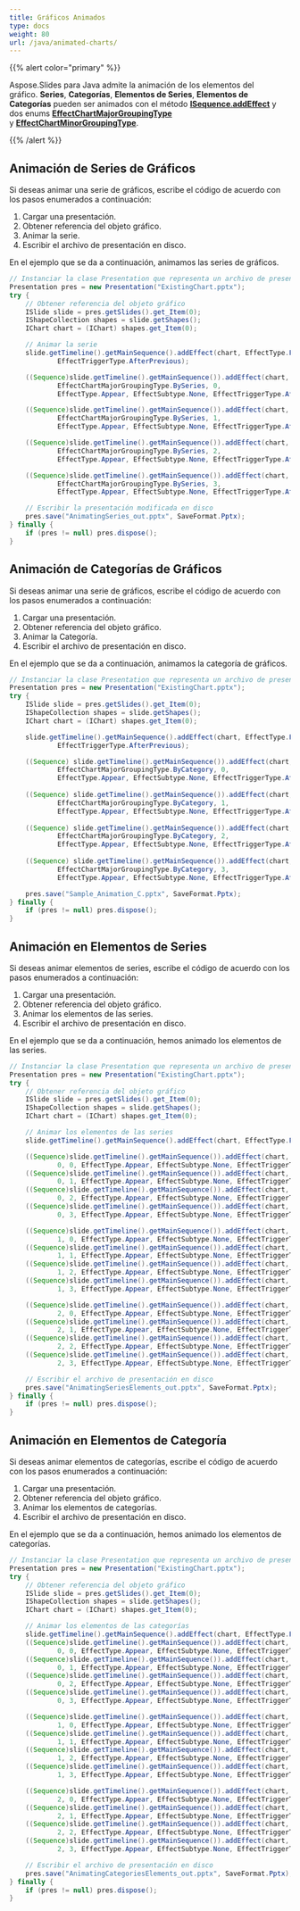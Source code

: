 ```yaml
---
title: Gráficos Animados
type: docs
weight: 80
url: /java/animated-charts/
---
```



{{% alert color="primary" %}} 

Aspose.Slides para Java admite la animación de los elementos del gráfico. **Series**, **Categorías**, **Elementos de Series**, **Elementos de Categorías** pueden ser animados con el método [**ISequence**.**addEffect**](https://reference.aspose.com/slides/java/com.aspose.slides/ISequence#addEffect-com.aspose.slides.IChart-int-int-int-int-int-) y dos enums [**EffectChartMajorGroupingType**](https://reference.aspose.com/slides/java/com.aspose.slides/EffectChartMajorGroupingType) y [**EffectChartMinorGroupingType**](https://reference.aspose.com/slides/java/com.aspose.slides/EffectChartMinorGroupingType).

{{% /alert %}} 

## **Animación de Series de Gráficos**
Si deseas animar una serie de gráficos, escribe el código de acuerdo con los pasos enumerados a continuación:

1. Cargar una presentación.
1. Obtener referencia del objeto gráfico.
1. Animar la serie.
1. Escribir el archivo de presentación en disco.

En el ejemplo que se da a continuación, animamos las series de gráficos.

```java
// Instanciar la clase Presentation que representa un archivo de presentación
Presentation pres = new Presentation("ExistingChart.pptx");
try {
    // Obtener referencia del objeto gráfico
    ISlide slide = pres.getSlides().get_Item(0);
    IShapeCollection shapes = slide.getShapes();
    IChart chart = (IChart) shapes.get_Item(0);

    // Animar la serie
    slide.getTimeline().getMainSequence().addEffect(chart, EffectType.Fade, EffectSubtype.None,
            EffectTriggerType.AfterPrevious);

    ((Sequence)slide.getTimeline().getMainSequence()).addEffect(chart,
            EffectChartMajorGroupingType.BySeries, 0,
            EffectType.Appear, EffectSubtype.None, EffectTriggerType.AfterPrevious);

    ((Sequence)slide.getTimeline().getMainSequence()).addEffect(chart,
            EffectChartMajorGroupingType.BySeries, 1,
            EffectType.Appear, EffectSubtype.None, EffectTriggerType.AfterPrevious);

    ((Sequence)slide.getTimeline().getMainSequence()).addEffect(chart,
            EffectChartMajorGroupingType.BySeries, 2,
            EffectType.Appear, EffectSubtype.None, EffectTriggerType.AfterPrevious);

    ((Sequence)slide.getTimeline().getMainSequence()).addEffect(chart,
            EffectChartMajorGroupingType.BySeries, 3,
            EffectType.Appear, EffectSubtype.None, EffectTriggerType.AfterPrevious);

    // Escribir la presentación modificada en disco
    pres.save("AnimatingSeries_out.pptx", SaveFormat.Pptx);
} finally {
    if (pres != null) pres.dispose();
}
```

## **Animación de Categorías de Gráficos**
Si deseas animar una serie de gráficos, escribe el código de acuerdo con los pasos enumerados a continuación:

1. Cargar una presentación.
1. Obtener referencia del objeto gráfico.
1. Animar la Categoría.
1. Escribir el archivo de presentación en disco.

En el ejemplo que se da a continuación, animamos la categoría de gráficos.

```java
// Instanciar la clase Presentation que representa un archivo de presentación
Presentation pres = new Presentation("ExistingChart.pptx");
try {
    ISlide slide = pres.getSlides().get_Item(0);
    IShapeCollection shapes = slide.getShapes();
    IChart chart = (IChart) shapes.get_Item(0);

    slide.getTimeline().getMainSequence().addEffect(chart, EffectType.Fade, EffectSubtype.None,
            EffectTriggerType.AfterPrevious);

    ((Sequence) slide.getTimeline().getMainSequence()).addEffect(chart,
            EffectChartMajorGroupingType.ByCategory, 0, 
            EffectType.Appear, EffectSubtype.None, EffectTriggerType.AfterPrevious);
    
    ((Sequence) slide.getTimeline().getMainSequence()).addEffect(chart, 
            EffectChartMajorGroupingType.ByCategory, 1, 
            EffectType.Appear, EffectSubtype.None, EffectTriggerType.AfterPrevious);
    
    ((Sequence) slide.getTimeline().getMainSequence()).addEffect(chart, 
            EffectChartMajorGroupingType.ByCategory, 2, 
            EffectType.Appear, EffectSubtype.None, EffectTriggerType.AfterPrevious);
    
    ((Sequence) slide.getTimeline().getMainSequence()).addEffect(chart, 
            EffectChartMajorGroupingType.ByCategory, 3, 
            EffectType.Appear, EffectSubtype.None, EffectTriggerType.AfterPrevious);

    pres.save("Sample_Animation_C.pptx", SaveFormat.Pptx);
} finally {
    if (pres != null) pres.dispose();
}
```

## **Animación en Elementos de Series**
Si deseas animar elementos de series, escribe el código de acuerdo con los pasos enumerados a continuación:

1. Cargar una presentación.
1. Obtener referencia del objeto gráfico.
1. Animar los elementos de las series.
1. Escribir el archivo de presentación en disco.

En el ejemplo que se da a continuación, hemos animado los elementos de las series.

```java
// Instanciar la clase Presentation que representa un archivo de presentación
Presentation pres = new Presentation("ExistingChart.pptx");
try {
    // Obtener referencia del objeto gráfico
    ISlide slide = pres.getSlides().get_Item(0);
    IShapeCollection shapes = slide.getShapes();
    IChart chart = (IChart) shapes.get_Item(0);

    // Animar los elementos de las series
    slide.getTimeline().getMainSequence().addEffect(chart, EffectType.Fade, EffectSubtype.None, EffectTriggerType.AfterPrevious);

    ((Sequence)slide.getTimeline().getMainSequence()).addEffect(chart, EffectChartMinorGroupingType.ByElementInSeries, 
            0, 0, EffectType.Appear, EffectSubtype.None, EffectTriggerType.AfterPrevious);
    ((Sequence)slide.getTimeline().getMainSequence()).addEffect(chart, EffectChartMinorGroupingType.ByElementInSeries, 
            0, 1, EffectType.Appear, EffectSubtype.None, EffectTriggerType.AfterPrevious);
    ((Sequence)slide.getTimeline().getMainSequence()).addEffect(chart, EffectChartMinorGroupingType.ByElementInSeries, 
            0, 2, EffectType.Appear, EffectSubtype.None, EffectTriggerType.AfterPrevious);
    ((Sequence)slide.getTimeline().getMainSequence()).addEffect(chart, EffectChartMinorGroupingType.ByElementInSeries, 
            0, 3, EffectType.Appear, EffectSubtype.None, EffectTriggerType.AfterPrevious);

    ((Sequence)slide.getTimeline().getMainSequence()).addEffect(chart, EffectChartMinorGroupingType.ByElementInSeries, 
            1, 0, EffectType.Appear, EffectSubtype.None, EffectTriggerType.AfterPrevious);
    ((Sequence)slide.getTimeline().getMainSequence()).addEffect(chart, EffectChartMinorGroupingType.ByElementInSeries, 
            1, 1, EffectType.Appear, EffectSubtype.None, EffectTriggerType.AfterPrevious);
    ((Sequence)slide.getTimeline().getMainSequence()).addEffect(chart, EffectChartMinorGroupingType.ByElementInSeries, 
            1, 2, EffectType.Appear, EffectSubtype.None, EffectTriggerType.AfterPrevious);
    ((Sequence)slide.getTimeline().getMainSequence()).addEffect(chart, EffectChartMinorGroupingType.ByElementInSeries, 
            1, 3, EffectType.Appear, EffectSubtype.None, EffectTriggerType.AfterPrevious);

    ((Sequence)slide.getTimeline().getMainSequence()).addEffect(chart, EffectChartMinorGroupingType.ByElementInSeries, 
            2, 0, EffectType.Appear, EffectSubtype.None, EffectTriggerType.AfterPrevious);
    ((Sequence)slide.getTimeline().getMainSequence()).addEffect(chart, EffectChartMinorGroupingType.ByElementInSeries, 
            2, 1, EffectType.Appear, EffectSubtype.None, EffectTriggerType.AfterPrevious);
    ((Sequence)slide.getTimeline().getMainSequence()).addEffect(chart, EffectChartMinorGroupingType.ByElementInSeries, 
            2, 2, EffectType.Appear, EffectSubtype.None, EffectTriggerType.AfterPrevious);
    ((Sequence)slide.getTimeline().getMainSequence()).addEffect(chart, EffectChartMinorGroupingType.ByElementInSeries, 
            2, 3, EffectType.Appear, EffectSubtype.None, EffectTriggerType.AfterPrevious);

    // Escribir el archivo de presentación en disco 
    pres.save("AnimatingSeriesElements_out.pptx", SaveFormat.Pptx);
} finally {
    if (pres != null) pres.dispose();
}
```

## **Animación en Elementos de Categoría**
Si deseas animar elementos de categorías, escribe el código de acuerdo con los pasos enumerados a continuación:

1. Cargar una presentación.
1. Obtener referencia del objeto gráfico.
1. Animar los elementos de categorías.
1. Escribir el archivo de presentación en disco.

En el ejemplo que se da a continuación, hemos animado los elementos de categorías.

```java
// Instanciar la clase Presentation que representa un archivo de presentación
Presentation pres = new Presentation("ExistingChart.pptx");
try {
    // Obtener referencia del objeto gráfico
    ISlide slide = pres.getSlides().get_Item(0);
    IShapeCollection shapes = slide.getShapes();
    IChart chart = (IChart) shapes.get_Item(0);

    // Animar los elementos de las categorías
    slide.getTimeline().getMainSequence().addEffect(chart, EffectType.Fade, EffectSubtype.None, EffectTriggerType.AfterPrevious);
    ((Sequence)slide.getTimeline().getMainSequence()).addEffect(chart, EffectChartMinorGroupingType.ByElementInCategory, 
            0, 0, EffectType.Appear, EffectSubtype.None, EffectTriggerType.AfterPrevious);
    ((Sequence)slide.getTimeline().getMainSequence()).addEffect(chart, EffectChartMinorGroupingType.ByElementInCategory, 
            0, 1, EffectType.Appear, EffectSubtype.None, EffectTriggerType.AfterPrevious);
    ((Sequence)slide.getTimeline().getMainSequence()).addEffect(chart, EffectChartMinorGroupingType.ByElementInCategory, 
            0, 2, EffectType.Appear, EffectSubtype.None, EffectTriggerType.AfterPrevious);
    ((Sequence)slide.getTimeline().getMainSequence()).addEffect(chart, EffectChartMinorGroupingType.ByElementInCategory, 
            0, 3, EffectType.Appear, EffectSubtype.None, EffectTriggerType.AfterPrevious);

    ((Sequence)slide.getTimeline().getMainSequence()).addEffect(chart, EffectChartMinorGroupingType.ByElementInCategory, 
            1, 0, EffectType.Appear, EffectSubtype.None, EffectTriggerType.AfterPrevious);
    ((Sequence)slide.getTimeline().getMainSequence()).addEffect(chart, EffectChartMinorGroupingType.ByElementInCategory, 
            1, 1, EffectType.Appear, EffectSubtype.None, EffectTriggerType.AfterPrevious);
    ((Sequence)slide.getTimeline().getMainSequence()).addEffect(chart, EffectChartMinorGroupingType.ByElementInCategory, 
            1, 2, EffectType.Appear, EffectSubtype.None, EffectTriggerType.AfterPrevious);
    ((Sequence)slide.getTimeline().getMainSequence()).addEffect(chart, EffectChartMinorGroupingType.ByElementInCategory, 
            1, 3, EffectType.Appear, EffectSubtype.None, EffectTriggerType.AfterPrevious);

    ((Sequence)slide.getTimeline().getMainSequence()).addEffect(chart, EffectChartMinorGroupingType.ByElementInCategory, 
            2, 0, EffectType.Appear, EffectSubtype.None, EffectTriggerType.AfterPrevious);
    ((Sequence)slide.getTimeline().getMainSequence()).addEffect(chart, EffectChartMinorGroupingType.ByElementInCategory, 
            2, 1, EffectType.Appear, EffectSubtype.None, EffectTriggerType.AfterPrevious);
    ((Sequence)slide.getTimeline().getMainSequence()).addEffect(chart, EffectChartMinorGroupingType.ByElementInCategory, 
            2, 2, EffectType.Appear, EffectSubtype.None, EffectTriggerType.AfterPrevious);
    ((Sequence)slide.getTimeline().getMainSequence()).addEffect(chart, EffectChartMinorGroupingType.ByElementInCategory, 
            2, 3, EffectType.Appear, EffectSubtype.None, EffectTriggerType.AfterPrevious);

    // Escribir el archivo de presentación en disco
    pres.save("AnimatingCategoriesElements_out.pptx", SaveFormat.Pptx);
} finally {
    if (pres != null) pres.dispose();
}
```